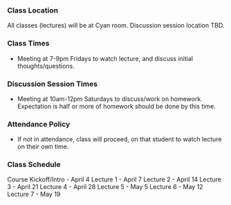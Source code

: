 ### Class Location
All classes (lectures) will be at Cyan room.
Discussion session location TBD.

### Class Times
- Meeting at 7-9pm Fridays to watch lecture, and discuss initial thoughts/questions.

### Discussion Session Times
- Meeting at 10am-12pm Saturdays to discuss/work on homework. Expectation is half or more of homework should be done by this time.

### Attendance Policy
- If not in attendance, class will proceed, on that student to watch lecture on their own time.

### Class Schedule
Course Kickoff/Intro - April 4
Lecture 1 - April 7
Lecture 2 - April 14
Lecture 3 - April 21
Lecture 4 - April 28
Lecture 5 - May 5
Lecture 6 - May 12
Lecture 7 - May 19

